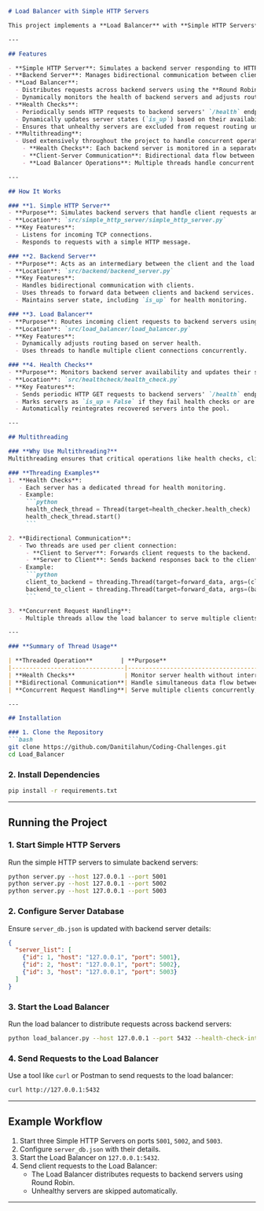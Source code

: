 ```markdown
# Load Balancer with Simple HTTP Servers

This project implements a **Load Balancer** with **Simple HTTP Servers**, demonstrating key principles of load balancing, threading, and distributed system design. The system uses a **Round Robin** algorithm to distribute requests, dynamically monitors server health, and ensures high availability.

---

## Features

- **Simple HTTP Server**: Simulates a backend server responding to HTTP requests with a predefined response.
- **Backend Server**: Manages bidirectional communication between clients and backend systems using threading.
- **Load Balancer**:
  - Distributes requests across backend servers using the **Round Robin** algorithm.
  - Dynamically monitors the health of backend servers and adjusts routing accordingly.
- **Health Checks**:
  - Periodically sends HTTP requests to backend servers' `/health` endpoints.
  - Dynamically updates server states (`is_up`) based on their availability and response status.
  - Ensures that unhealthy servers are excluded from request routing until they recover.
- **Multithreading**:
  - Used extensively throughout the project to handle concurrent operations, such as:
    - **Health Checks**: Each backend server is monitored in a separate thread.
    - **Client-Server Communication**: Bidirectional data flow between clients and backend servers is managed using two threads per connection.
    - **Load Balancer Operations**: Multiple threads handle concurrent client requests and backend interactions.

---

## How It Works

### **1. Simple HTTP Server**
- **Purpose**: Simulates backend servers that handle client requests and send back a predefined HTTP response.
- **Location**: `src/simple_http_server/simple_http_server.py`
- **Key Features**:
  - Listens for incoming TCP connections.
  - Responds to requests with a simple HTTP message.

### **2. Backend Server**
- **Purpose**: Acts as an intermediary between the client and the load balancer.
- **Location**: `src/backend/backend_server.py`
- **Key Features**:
  - Handles bidirectional communication with clients.
  - Uses threads to forward data between clients and backend services.
  - Maintains server state, including `is_up` for health monitoring.

### **3. Load Balancer**
- **Purpose**: Routes incoming client requests to backend servers using the **Round Robin** algorithm.
- **Location**: `src/load_balancer/load_balancer.py`
- **Key Features**:
  - Dynamically adjusts routing based on server health.
  - Uses threads to handle multiple client connections concurrently.

### **4. Health Checks**
- **Purpose**: Monitors backend server availability and updates their status dynamically.
- **Location**: `src/healthcheck/health_check.py`
- **Key Features**:
  - Sends periodic HTTP GET requests to backend servers' `/health` endpoints.
  - Marks servers as `is_up = False` if they fail health checks or are unreachable.
  - Automatically reintegrates recovered servers into the pool.

---

## Multithreading

### **Why Use Multithreading?**
Multithreading ensures that critical operations like health checks, client-server communication, and backend interactions run concurrently without blocking the system.

### **Threading Examples**
1. **Health Checks**:
   - Each server has a dedicated thread for health monitoring.
   - Example:
     ```python
     health_check_thread = Thread(target=health_checker.health_check)
     health_check_thread.start()
     ```

2. **Bidirectional Communication**:
   - Two threads are used per client connection:
     - **Client to Server**: Forwards client requests to the backend.
     - **Server to Client**: Sends backend responses back to the client.
   - Example:
     ```python
     client_to_backend = threading.Thread(target=forward_data, args=(client_connection, backend_connection))
     backend_to_client = threading.Thread(target=forward_data, args=(backend_connection, client_connection))
     ```

3. **Concurrent Request Handling**:
   - Multiple threads allow the load balancer to serve multiple clients simultaneously.

---

### **Summary of Thread Usage**

| **Threaded Operation**        | **Purpose**                                                                 |
|--------------------------------|-----------------------------------------------------------------------------|
| **Health Checks**              | Monitor server health without interrupting other load balancer operations.  |
| **Bidirectional Communication**| Handle simultaneous data flow between clients and backend servers.          |
| **Concurrent Request Handling**| Serve multiple clients concurrently, ensuring high availability and scalability. |

---

## Installation

### 1. Clone the Repository
```bash
git clone https://github.com/Danitilahun/Coding-Challenges.git
cd Load_Balancer
```

### 2. Install Dependencies
```bash
pip install -r requirements.txt
```

---

## Running the Project

### 1. Start Simple HTTP Servers
Run the simple HTTP servers to simulate backend servers:

```bash
python server.py --host 127.0.0.1 --port 5001
python server.py --host 127.0.0.1 --port 5002
python server.py --host 127.0.0.1 --port 5003
```

### 2. Configure Server Database
Ensure `server_db.json` is updated with backend server details:
```json
{
  "server_list": [
    {"id": 1, "host": "127.0.0.1", "port": 5001},
    {"id": 2, "host": "127.0.0.1", "port": 5002},
    {"id": 3, "host": "127.0.0.1", "port": 5003}
  ]
}
```

### 3. Start the Load Balancer
Run the load balancer to distribute requests across backend servers:
```bash
python load_balancer.py --host 127.0.0.1 --port 5432 --health-check-interval 15
```

### 4. Send Requests to the Load Balancer
Use a tool like `curl` or Postman to send requests to the load balancer:
```bash
curl http://127.0.0.1:5432
```

---

## Example Workflow

1. Start three Simple HTTP Servers on ports `5001`, `5002`, and `5003`.
2. Configure `server_db.json` with their details.
3. Start the Load Balancer on `127.0.0.1:5432`.
4. Send client requests to the Load Balancer:
   - The Load Balancer distributes requests to backend servers using Round Robin.
   - Unhealthy servers are skipped automatically.

---